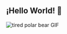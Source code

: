 ## ¡Hello World! 👋
![tired polar bear GIF](https://github.com/user-attachments/assets/278d9649-3dfd-4c9b-80f1-78b127f5dd73) 
